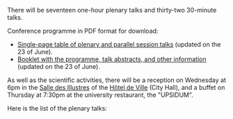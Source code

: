 There will be seventeen one-hour plenary talks and thirty-two 30-minute talks.

Conference programme in PDF format for download:

* [Single-page table of plenary and parallel session talks](http://www.math.univ-toulouse.fr/top-geom-conf-2013/documents/programme-with-sessions.pdf) (updated on the 23 of June).
* [Booklet with the programme, talk abstracts, and other information](http://www.math.univ-toulouse.fr/top-geom-conf-2013/documents/booklet.pdf) (updated on the 23 of June).

As well as the scientific activities, there will be a reception on Wednesday at 6pm in the [Salle des Illustres](http://fr.wikipedia.org/wiki/Capitole_de_Toulouse#Salle_des_Illustres) of the [Hôtel de Ville](http://en.wikipedia.org/wiki/Capitole_de_Toulouse) (City Hall), and a buffet on Thursday at 7:30pm at the university restaurant, the "UPSIDUM".

Here is the list of the plenary talks:
